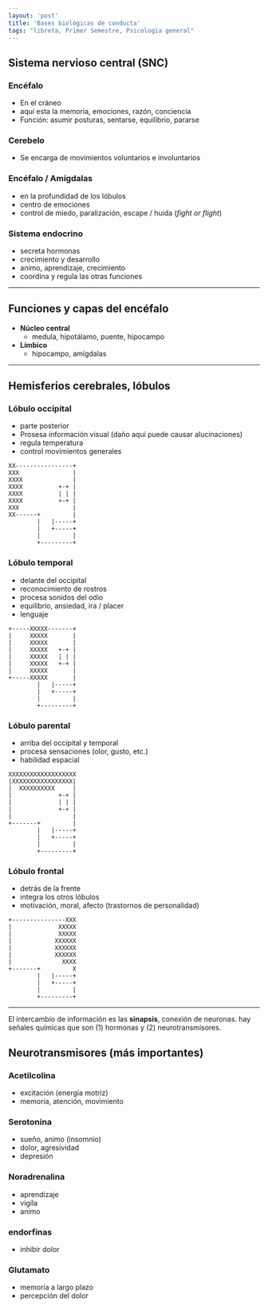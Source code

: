 ```yaml
---
layout: 'post'
title: 'Bases biológicas de conducta'
tags: "libreta, Primer Semestre, Psicologia general"
---
```


## Sistema nervioso central (SNC)

### Encéfalo

* En el cráneo
* aquí esta la memoria, emociones, razón, conciencia 
* Función: asumir posturas,  sentarse, equilibrio, pararse

### Cerebelo

* Se encarga de movimientos voluntarios e involuntarios

### Encéfalo / Amígdalas

* en la profundidad de los lóbulos
* centro de emociones
* control de miedo, paralización, escape / huida (*fight or flight*)

### Sistema endocrino

* secreta hormonas
* crecimiento y desarrollo
* animo, aprendizaje, crecimiento
* coordina y regula las otras funciones

---

## Funciones y capas del encéfalo

+ **Núcleo central**
	- medula, hipotálamo, puente, hipocampo
+ **Límbico**
	- hipocampo, amígdalas

---

## Hemisferios cerebrales, lóbulos


### Lóbulo occipital

* parte posterior
* Prosesa información visual (daño aquí puede causar alucinaciones)
* regula temperatura
* control movimientos generales


````
XX----------------+
XXX               |
XXXX              |
XXXX          +-+ |
XXXX          | | |
XXXX          +-+ |
XXX               |
XX------+         |
        |   |-----+
        |   +-----+
        |         |
        +---------+
````


### Lóbulo temporal

* delante del occipital
* reconocimiento de rostros
* procesa sonidos del odio
* equilibrio, ansiedad, ira / placer
* lenguaje

````
+-----XXXXX-------+
|     XXXXX       |
|     XXXXX       |
|     XXXXX   +-+ |
|     XXXXX   | | |
|     XXXXX   +-+ |
|     XXXXX       |
+-----XXXXX       |
        |   |-----+
        |   +-----+
        |         |
        +---------+
````


### Lóbulo parental

* arriba del occipital y temporal
* procesa sensaciones (olor, gusto, etc.)
* habilidad espacial

````
XXXXXXXXXXXXXXXXXXX
|XXXXXXXXXXXXXXXXX|
|  XXXXXXXXXX     |
|             +-+ |
|             | | |
|             +-+ |
|                 |
+-------+         |
        |   |-----+
        |   +-----+
        |         |
        +---------+
````

### Lóbulo frontal

* detrás de la frente
* integra los otros lóbulos
* motivación, moral, afecto (trastornos de personalidad)


````
+---------------XXX
|             XXXXX
|             XXXXX
|            XXXXXX
|            XXXXXX
|            XXXXXX
|              XXXX
+-------+         X
        |   |-----+
        |   +-----+
        |         |
        +---------+
````


---


El intercambio de información es las **sinapsis**, conexión de neuronas. hay señales químicas que son (1) hormonas y (2) neurotransmisores.

## Neurotransmisores (más importantes)

### Acetilcolina

* excitación (energía motriz)
* memoria, atención, movimiento

### Serotonina

* sueño, animo (insomnio)
* dolor, agresividad
* depresión

### Noradrenalina

* aprendizaje
* vigila 
* animo

### endorfinas

* inhibir dolor

### Glutamato

* memoria a largo plazo
* percepción del dolor
